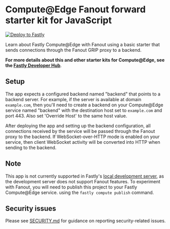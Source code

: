 # Compute@Edge Fanout forward starter kit for JavaScript

[![Deploy to Fastly](https://deploy.edgecompute.app/button)](https://deploy.edgecompute.app/deploy)

Learn about Fastly Compute@Edge with Fanout using a basic starter that sends connections through the Fanout GRIP proxy to a backend.

**For more details about this and other starter kits for Compute@Edge, see the [Fastly Developer Hub](https://developer.fastly.com/solutions/starters/)**.

## Setup

The app expects a configured backend named "backend" that points to a backend server. For example, if the server is available at domain `example.com`, then you'll need to create a backend on your Compute@Edge service named "backend" with the destination host set to `example.com` and port 443. Also set 'Override Host' to the same host value.

After deploying the app and setting up the backend configuration, all connections received by the service will be passed through the Fanout proxy to the backend. If WebSocket-over-HTTP mode is enabled on your service, then client WebSocket activity will be converted into HTTP when sending to the backend.

## Note

This app is not currently supported in Fastly's [local development server](https://developer.fastly.com/learning/compute/testing/#running-a-local-testing-server), as the development server does not support Fanout features. To experiment with Fanout, you will need to publish this project to your Fastly Compute@Edge service. using the `fastly compute publish` command.

## Security issues

Please see [SECURITY.md](SECURITY.md) for guidance on reporting security-related issues.
